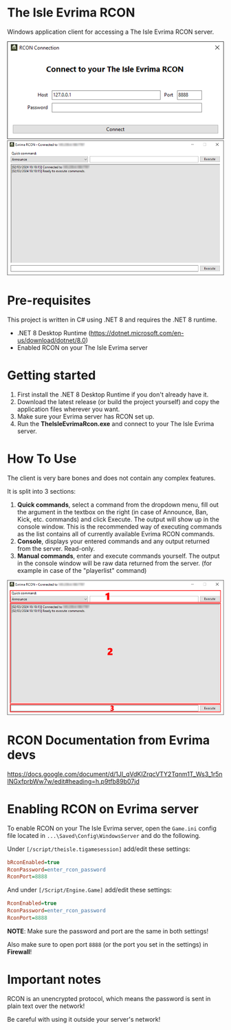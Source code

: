 # The Isle Evrima RCON
Windows application client for accessing a The Isle Evrima RCON server.

![Showcase Connection Form](/docs/form_connection.png)
![Showcase Main Form](/docs/form_main.png)

# Pre-requisites
This project is written in C# using .NET 8 and requires the .NET 8 runtime.

 - .NET 8 Desktop Runtime (https://dotnet.microsoft.com/en-us/download/dotnet/8.0)
 - Enabled RCON on your The Isle Evrima server

# Getting started
1. First install the .NET 8 Desktop Runtime if you don't already have it.
2. Download the latest release (or build the project yourself) and copy the application files wherever you want.
3. Make sure your Evrima server has RCON set up.
4. Run the **TheIsleEvrimaRcon.exe** and connect to your The Isle Evrima server.

# How To Use
The client is very bare bones and does not contain any complex features.

It is split into 3 sections:
1. **Quick commands**, select a command from the dropdown menu, fill out the argument in the textbox on the right (in case of Announce, Ban, Kick, etc. commands) and click Execute. The output will show up in the console window. This is the recommended way of executing commands as the list contains all of currently available Evrima RCON commands.
2. **Console**, displays your entered commands and any output returned from the server. Read-only.
3. **Manual commands**, enter and execute commands yourself. The output in the console window will be raw data returned from the server. (for example in case of the "playerlist" command)

![Main Form Legend](/docs/form_main_sections.png)

# RCON Documentation from Evrima devs
https://docs.google.com/document/d/1JI_qVdKIZrqcVTY2Tqnm1T_Ws3_1r5nINGxfprbWw7w/edit#heading=h.p9tfb89b07jd

# Enabling RCON on Evrima server
To enable RCON on your The Isle Evrima server, open the `Game.ini` config file located in `...\Saved\Config\WindowsServer` and do the following.

Under `[/script/theisle.tigamesession]` add/edit these settings:
```ini
bRconEnabled=true
RconPassword=enter_rcon_password
RconPort=8888
```

And under `[/Script/Engine.Game]` add/edit these settings:
```ini
RconEnabled=true
RconPassword=enter_rcon_password
RconPort=8888
```

**NOTE**: Make sure the password and port are the same in both settings!

Also make sure to open port `8888` (or the port you set in the settings) in **Firewall**!

# Important notes
RCON is an unencrypted protocol, which means the password is sent in plain text over the network!

Be careful with using it outside your server's network!